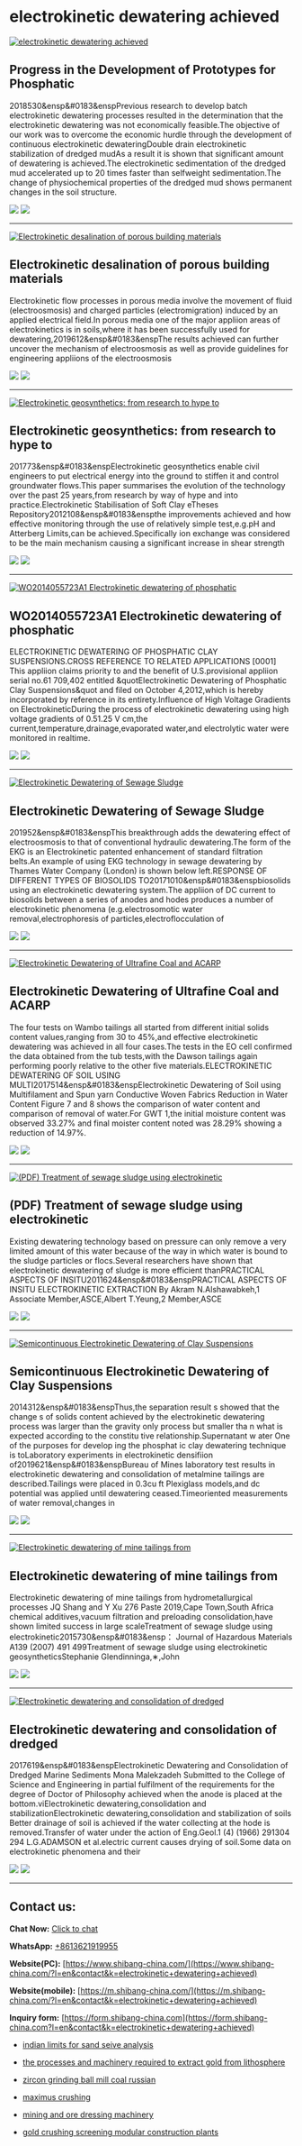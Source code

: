 # electrokinetic dewatering achieved

<a href="https://swt.shibang-china.com/?l=en&img&k=electrokinetic+dewatering+achieved" target="_blank">![electrokinetic dewatering achieved](http://static.shibang-china.com/all-800x300/339.jpg)</a>

## Progress in the Development of Prototypes for Phosphatic
2018530&ensp&#0183&enspPrevious research to develop batch electrokinetic dewatering processes resulted in the determination that the electrokinetic dewatering was not economically feasible.The objective of our work was to overcome the economic hurdle through the development of continuous electrokinetic dewateringDouble drain electrokinetic stabilization of dredged mudAs a result it is shown that significant amount of dewatering is achieved.The electrokinetic sedimentation of the dredged mud accelerated up to 20 times faster than selfweight sedimentation.The change of physiochemical properties of the dredged mud shows permanent changes in the soil structure.


<a href="https://whatsapp.shibangsoft.com/WhatsApp.php" target="_blank" title="WhatsApp">![](http://static.shibang-china.com/icon/whatsapp.png)</a> <a href="https://swt.shibang-china.com/?l=en&icon&k=electrokinetic+dewatering+achieved" target="_blank">![](http://static.shibang-china.com/icon/chat-en.png)</a>

---

<a href="https://swt.shibang-china.com/?l=en&img&k=electrokinetic+dewatering+achieved" target="_blank">![Electrokinetic desalination of porous building materials](http://static.shibang-china.com/all-800x300/799.jpg)</a>

## Electrokinetic desalination of porous building materials
Electrokinetic flow processes in porous media involve the movement of fluid (electroosmosis) and charged particles (electromigration) induced by an applied electrical field.In porous media one of the major appliion areas of electrokinetics is in soils,where it has been successfully used for dewatering,2019612&ensp&#0183&enspThe results achieved can further uncover the mechanism of electroosmosis as well as provide guidelines for engineering appliions of the electroosmosis


<a href="https://whatsapp.shibangsoft.com/WhatsApp.php" target="_blank" title="WhatsApp">![](http://static.shibang-china.com/icon/whatsapp.png)</a> <a href="https://swt.shibang-china.com/?l=en&icon&k=electrokinetic+dewatering+achieved" target="_blank">![](http://static.shibang-china.com/icon/chat-en.png)</a>

---

<a href="https://swt.shibang-china.com/?l=en&img&k=electrokinetic+dewatering+achieved" target="_blank">![Electrokinetic geosynthetics: from research to hype to](http://static.shibang-china.com/all-800x300/1420.jpg)</a>

## Electrokinetic geosynthetics: from research to hype to
201773&ensp&#0183&enspElectrokinetic geosynthetics enable civil engineers to put electrical energy into the ground to stiffen it and control groundwater flows.This paper summarises the evolution of the technology over the past 25 years,from research by way of hype and into practice.Electrokinetic Stabilisation of Soft Clay eTheses Repository2012108&ensp&#0183&enspthe improvements achieved and how effective monitoring through the use of relatively simple test,e.g.pH and Atterberg Limits,can be achieved.Specifically ion exchange was considered to be the main mechanism causing a significant increase in shear strength


<a href="https://whatsapp.shibangsoft.com/WhatsApp.php" target="_blank" title="WhatsApp">![](http://static.shibang-china.com/icon/whatsapp.png)</a> <a href="https://swt.shibang-china.com/?l=en&icon&k=electrokinetic+dewatering+achieved" target="_blank">![](http://static.shibang-china.com/icon/chat-en.png)</a>

---

<a href="https://swt.shibang-china.com/?l=en&img&k=electrokinetic+dewatering+achieved" target="_blank">![WO2014055723A1 Electrokinetic dewatering of phosphatic](http://static.shibang-china.com/all-800x300/1380.jpg)</a>

## WO2014055723A1 Electrokinetic dewatering of phosphatic
ELECTROKINETIC DEWATERING OF PHOSPHATIC CLAY SUSPENSIONS.CROSS REFERENCE TO RELATED APPLICATIONS [0001] This appliion claims priority to and the benefit of U.S.provisional appliion serial no.61 709,402 entitled &quotElectrokinetic Dewatering of Phosphatic Clay Suspensions&quot and filed on October 4,2012,which is hereby incorporated by reference in its entirety.Influence of High Voltage Gradients on ElectrokineticDuring the process of electrokinetic dewatering using high voltage gradients of 0.51.25 V cm,the current,temperature,drainage,evaporated water,and electrolytic water were monitored in realtime.


<a href="https://whatsapp.shibangsoft.com/WhatsApp.php" target="_blank" title="WhatsApp">![](http://static.shibang-china.com/icon/whatsapp.png)</a> <a href="https://swt.shibang-china.com/?l=en&icon&k=electrokinetic+dewatering+achieved" target="_blank">![](http://static.shibang-china.com/icon/chat-en.png)</a>

---

<a href="https://swt.shibang-china.com/?l=en&img&k=electrokinetic+dewatering+achieved" target="_blank">![Electrokinetic Dewatering of Sewage Sludge](http://static.shibang-china.com/all-800x300/839.jpg)</a>

## Electrokinetic Dewatering of Sewage Sludge
201952&ensp&#0183&enspThis breakthrough adds the dewatering effect of electroosmosis to that of conventional hydraulic dewatering.The form of the EKG is an Electrokinetic patented enhancement of standard filtration belts.An example of using EKG technology in sewage dewatering by Thames Water Company (London) is shown below left.RESPONSE OF DIFFERENT TYPES OF BIOSOLIDS TO20171010&ensp&#0183&enspbiosolids using an electrokinetic dewatering system.The appliion of DC current to biosolids between a series of anodes and hodes produces a number of electrokinetic phenomena (e.g.electrosomotic water removal,electrophoresis of particles,electroflocculation of


<a href="https://whatsapp.shibangsoft.com/WhatsApp.php" target="_blank" title="WhatsApp">![](http://static.shibang-china.com/icon/whatsapp.png)</a> <a href="https://swt.shibang-china.com/?l=en&icon&k=electrokinetic+dewatering+achieved" target="_blank">![](http://static.shibang-china.com/icon/chat-en.png)</a>

---

<a href="https://swt.shibang-china.com/?l=en&img&k=electrokinetic+dewatering+achieved" target="_blank">![Electrokinetic Dewatering of Ultrafine Coal and ACARP](http://static.shibang-china.com/all-800x300/308.jpg)</a>

## Electrokinetic Dewatering of Ultrafine Coal and ACARP
The four tests on Wambo tailings all started from different initial solids content values,ranging from 30 to 45%,and effective electrokinetic dewatering was achieved in all four cases.The tests in the EO cell confirmed the data obtained from the tub tests,with the Dawson tailings again performing poorly relative to the other five materials.ELECTROKINETIC DEWATERING OF SOIL USING MULTI2017514&ensp&#0183&enspElectrokinetic Dewatering of Soil using Multifilament and Spun yarn Conductive Woven Fabrics Reduction in Water Content Figure 7 and 8 shows the comparison of water content and comparison of removal of water.For GWT 1,the initial moisture content was observed 33.27% and final moister content noted was 28.29% showing a reduction of 14.97%.


<a href="https://whatsapp.shibangsoft.com/WhatsApp.php" target="_blank" title="WhatsApp">![](http://static.shibang-china.com/icon/whatsapp.png)</a> <a href="https://swt.shibang-china.com/?l=en&icon&k=electrokinetic+dewatering+achieved" target="_blank">![](http://static.shibang-china.com/icon/chat-en.png)</a>

---

<a href="https://swt.shibang-china.com/?l=en&img&k=electrokinetic+dewatering+achieved" target="_blank">![(PDF) Treatment of sewage sludge using electrokinetic](http://static.shibang-china.com/all-800x300/1422.jpg)</a>

## (PDF) Treatment of sewage sludge using electrokinetic
Existing dewatering technology based on pressure can only remove a very limited amount of this water because of the way in which water is bound to the sludge particles or flocs.Several researchers have shown that electrokinetic dewatering of sludge is more efficient thanPRACTICAL ASPECTS OF INSITU2011624&ensp&#0183&enspPRACTICAL ASPECTS OF INSITU ELECTROKINETIC EXTRACTION By Akram N.Alshawabkeh,1 Associate Member,ASCE,Albert T.Yeung,2 Member,ASCE


<a href="https://whatsapp.shibangsoft.com/WhatsApp.php" target="_blank" title="WhatsApp">![](http://static.shibang-china.com/icon/whatsapp.png)</a> <a href="https://swt.shibang-china.com/?l=en&icon&k=electrokinetic+dewatering+achieved" target="_blank">![](http://static.shibang-china.com/icon/chat-en.png)</a>

---

<a href="https://swt.shibang-china.com/?l=en&img&k=electrokinetic+dewatering+achieved" target="_blank">![Semicontinuous Electrokinetic Dewatering of Clay Suspensions](http://static.shibang-china.com/all-800x300/490.jpg)</a>

## Semicontinuous Electrokinetic Dewatering of Clay Suspensions
2014312&ensp&#0183&enspThus,the separation result s showed that the change s of solids content achieved by the electrokinetic dewatering process was larger than the gravity only process but smaller tha n what is expected according to the constitu tive relationship.Supernatant w ater One of the purposes for develop ing the phosphat ic clay dewatering technique is toLaboratory experiments in electrokinetic densifiion of2019621&ensp&#0183&enspBureau of Mines laboratory test results in electrokinetic dewatering and consolidation of metalmine tailings are described.Tailings were placed in 0.3cu ft Plexiglass models,and dc potential was applied until dewatering ceased.Timeoriented measurements of water removal,changes in


<a href="https://whatsapp.shibangsoft.com/WhatsApp.php" target="_blank" title="WhatsApp">![](http://static.shibang-china.com/icon/whatsapp.png)</a> <a href="https://swt.shibang-china.com/?l=en&icon&k=electrokinetic+dewatering+achieved" target="_blank">![](http://static.shibang-china.com/icon/chat-en.png)</a>

---

<a href="https://swt.shibang-china.com/?l=en&img&k=electrokinetic+dewatering+achieved" target="_blank">![Electrokinetic dewatering of mine tailings from](http://static.shibang-china.com/all-800x300/1346.jpg)</a>

## Electrokinetic dewatering of mine tailings from
Electrokinetic dewatering of mine tailings from hydrometallurgical processes JQ Shang and Y Xu 276 Paste 2019,Cape Town,South Africa chemical additives,vacuum filtration and preloading consolidation,have shown limited success in large scaleTreatment of sewage sludge using electrokinetic2015730&ensp&#0183&ensp： Journal of Hazardous Materials A139 (2007) 491 499Treatment of sewage sludge using electrokinetic geosyntheticsStephanie Glendinninga,∗,John


<a href="https://whatsapp.shibangsoft.com/WhatsApp.php" target="_blank" title="WhatsApp">![](http://static.shibang-china.com/icon/whatsapp.png)</a> <a href="https://swt.shibang-china.com/?l=en&icon&k=electrokinetic+dewatering+achieved" target="_blank">![](http://static.shibang-china.com/icon/chat-en.png)</a>

---

<a href="https://swt.shibang-china.com/?l=en&img&k=electrokinetic+dewatering+achieved" target="_blank">![Electrokinetic dewatering and consolidation of dredged](http://static.shibang-china.com/all-800x300/318.jpg)</a>

## Electrokinetic dewatering and consolidation of dredged
2017619&ensp&#0183&enspElectrokinetic Dewatering and Consolidation of Dredged Marine Sediments Mona Malekzadeh Submitted to the College of Science and Engineering in partial fulfilment of the requirements for the degree of Doctor of Philosophy achieved when the anode is placed at the bottom.viElectrokinetic dewatering,consolidation and stabilizationElectrokinetic dewatering,consolidation and stabilization of soils Better drainage of soil is achieved if the water collecting at the hode is removed.Transfer of water under the action of Eng.Geol.1 (4) (1966) 291304 294 L.G.ADAMSON et al.electric current causes drying of soil.Some data on electrokinetic phenomena and their


<a href="https://whatsapp.shibangsoft.com/WhatsApp.php" target="_blank" title="WhatsApp">![](http://static.shibang-china.com/icon/whatsapp.png)</a> <a href="https://swt.shibang-china.com/?l=en&icon&k=electrokinetic+dewatering+achieved" target="_blank">![](http://static.shibang-china.com/icon/chat-en.png)</a>

---
## Contact us:

**Chat Now:** [Click to chat](https://swt.shibang-china.com?l=en&contact&k=electrokinetic+dewatering+achieved)

**WhatsApp:**  [+8613621919955](https://whatsapp.shibangsoft.com/WhatsApp.php)

**Website(PC):** [https://www.shibang-china.com/](https://www.shibang-china.com/?l=en&contact&k=electrokinetic+dewatering+achieved)

**Website(mobile):** [https://m.shibang-china.com/](https://m.shibang-china.com/?l=en&contact&k=electrokinetic+dewatering+achieved)

**Inquiry form:** [https://form.shibang-china.com](https://form.shibang-china.com?l=en&contact&k=electrokinetic+dewatering+achieved)

* [indian limits for sand seive analysis](../114/indian%20limits%20for%20sand%20seive%20analysis.md)

* [the processes and machinery required to extract gold from lithosphere](../120/the%20processes%20and%20machinery%20required%20to%20extract%20gold%20from%20lithosphere.md)

* [zircon grinding ball mill coal russian](../121/zircon%20grinding%20ball%20mill%20coal%20russian.md)

* [maximus crushing](../112/maximus%20crushing.md)

* [mining and ore dressing machinery](../122/mining%20and%20ore%20dressing%20machinery.md)

* [gold crushing screening modular construction plants](../120/gold%20crushing%20screening%20modular%20construction%20plants.md)